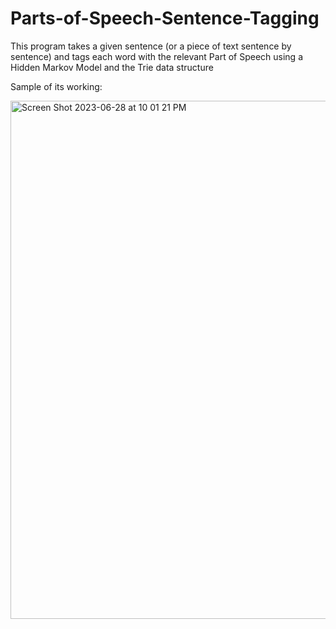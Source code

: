 # Parts-of-Speech-Sentence-Tagging

This program takes a given sentence (or a piece of text sentence by sentence) and tags each word with the relevant Part of Speech using a Hidden Markov Model and the Trie data structure

Sample of its working:

<img width="829" alt="Screen Shot 2023-06-28 at 10 01 21 PM" src="https://github.com/AryanDawer7/Parts-of-Speech-Sentence-Tagging/assets/86630259/8fd0f79a-b171-49dd-bea5-d2a2553e97e5">
